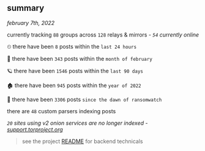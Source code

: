 
## summary
_february 7th, 2022_

currently tracking `88` groups across `128` relays & mirrors - _`54` currently online_

⏲ there have been `8` posts within the `last 24 hours`

🦈 there have been `343` posts within the `month of february`

🪐 there have been `1546` posts within the `last 90 days`

🏚 there have been `945` posts within the `year of 2022`

🦕 there have been `3306` posts `since the dawn of ransomwatch`

there are `48` custom parsers indexing posts

_`20` sites using v2 onion services are no longer indexed - [support.torproject.org](https://support.torproject.org/onionservices/v2-deprecation/)_

> see the project [README](https://github.com/thetanz/ransomwatch#ransomwatch--) for backend technicals
